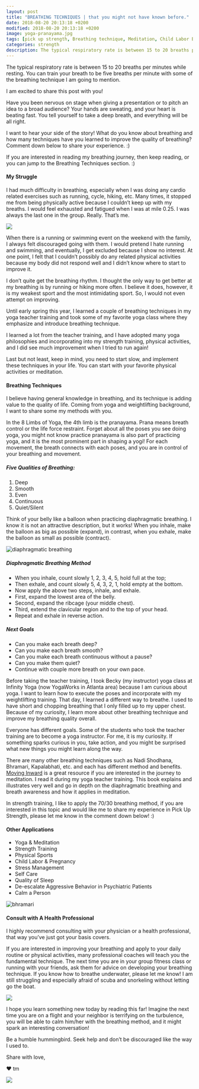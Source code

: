 ```yaml
---
layout: post
title: "BREATHING TECHNIQUES | that you might not have known before."
date: 2018-08-20 20:13:18 +0200
modified: 2018-08-20 20:13:18 +0200
image: yoga-pranayama.jpg
tags: [pick up strength, Breathing technique, Meditation, Child Labor Breathing, Stress Management, Sleep Quality, Respiratory Rate, Qualify of life, Yoga Breathing, Breathing Technique in Lifting, Deescalate Patients, Self Care, YogaWorks]
categories: strength
description: The typical respiratory rate is between 15 to 20 breaths per minutes while resting. You can train your breath to be five breaths per minute with some of the breathing technique I am going to mention. 
---
```


The typical respiratory rate is between 15 to 20 breaths per minutes while resting. You can train your breath to be five breaths per minute with some of the breathing technique I am going to mention. 

I am excited to share this post with you!

Have you been nervous on stage when giving a presentation or to pitch an idea to a broad audience? Your hands are sweating, and your heart is beating fast. You tell yourself to take a deep breath, and everything will be all right. 

I want to hear your side of the story! What do you know about breathing and how many techniques have you learned to improve the quality of breathing? Comment down below to share your experience. :)

If you are interested in reading my breathing journey, then keep reading, or you can jump to the Breathing Techniques section. :)

#### My Struggle

I had much difficulty in breathing, especially when I was doing any cardio related exercises such as running, cycle, hiking, etc. Many times, it stopped me from being physically active because I couldn’t keep up with my breaths. I would feel exhausted and fatigued when I was at mile 0.25. I was always the last one in the group. Really. That’s me. 

![]({{site.baseurl}}/images/breathing-slow.jpg)

When there is a running or swimming event on the weekend with the family, I always felt discouraged going with them. I would pretend I hate running and swimming, and eventually, I get excluded because I show no interest. At one point, I felt that I couldn’t possibly do any related physical activities because my body did not respond well and I didn’t know where to start to improve it.

I don’t quite get the breathing rhythm. I thought the only way to get better at my breathing is by running or hiking more often. I believe it does, however, it is my weakest sport and the most intimidating sport. So, I would not even attempt on improving.

Until early spring this year, I learned a couple of breathing techniques in my yoga teacher training and took some of my favorite yoga class where they emphasize and introduce breathing technique.

I learned a lot from the teacher training, and I have adopted many yoga philosophies and incorporating into my strength training, physical activities, and I did see much improvement when I tried to run again! 

Last but not least, keep in mind, you need to start slow, and implement these techniques in your life. You can start with your favorite physical activities or meditation. 

#### Breathing Techniques

I believe having general knowledge in breathing, and its technique is adding value to the quality of life. Coming from yoga and weightlifting background, I want to share some my methods with you.

In the 8 Limbs of Yoga, the 4th limb is the pranayama. Prana means breath control or the life force restraint. Forget about all the poses you see doing yoga, you might not know practice pranayama is also part of practicing yoga, and it is the most prominent part in shaping a yogi! For each movement, the breath connects with each poses, and you are in control of your breathing and movement.

##### Five Qualities of Breathing: 

1. Deep
2. Smooth
3. Even
4. Continuous
5. Quiet/Silent

Think of your belly like a balloon when practicing diaphragmatic breathing. I know it is not an attractive description, but it works! When you inhale, make the balloon as big as possible (expand), in contrast, when you exhale, make the balloon as small as possible (contract).

![]({{site.baseurl}}/images/yoga-quality-diaphragmatic-breathing.jpg "diaphragmatic breathing")

##### Diaphragmatic Breathing Method

* When you inhale, count slowly 1, 2, 3, 4, 5, hold full at the top;
* Then exhale, and count slowly 5, 4, 3, 2, 1, hold empty at the bottom.
* Now apply the above two steps, inhale, and exhale.
* First, expand the lowest area of the belly.
* Second, expand the ribcage (your middle chest).
* Third, extend the clavicular region and to the top of your head.
* Repeat and exhale in reverse action.

##### Next Goals

* Can you make each breath deep?
* Can you make each breath smooth?
* Can you make each breath continuous without a pause?
* Can you make them quiet?
* Continue with couple more breath on your own pace. 

Before taking the teacher training, I took Becky (my instructor) yoga class at Infinity Yoga (now YogaWorks in Atlanta area) because I am curious about yoga. I want to learn how to execute the poses and incorporate with my weightlifting training. That day, I learned a different way to breathe. I used to have short and chopping breathing that I only filled up to my upper chest. Because of my curiosity, I learn more about other breathing technique and improve my breathing quality overall. 

Everyone has different goals. Some of the students who took the teacher training are to become a yoga instructor. For me, it is my curiosity. If something sparks curious in you, take action, and you might be surprised what new things you might learn along the way.

There are many other breathing techniques such as Nadi Shodhana, Bhramari, Kapalabhati, etc. and each has different method and benefits. [Moving Inward][moving-forward] is a great resource if you are interested in the journey to meditation. I read it during my yoga teacher training. This book explains and illustrates very well and go in depth on the diaphragmatic breathing and breath awareness and how it applies in meditation.

In strength training, I like to apply the 70/30 breathing method, if you are interested in this topic and would like me to share my experience in Pick Up Strength, please let me know in the comment down below! :) 

#### Other Applications

* Yoga & Meditation
* Strength Training
* Physical Sports
* Child Labor & Pregnancy
* Stress Management
* Self Care
* Quality of Sleep
* De-escalate Aggressive Behavior in Psychiatric Patients
* Calm a Person

![]({{site.baseurl}}/images/yoga-bhramari.jpg "bhramari")

#### Consult with A Health Professional

I highly recommend consulting with your physician or a health professional, that way you’ve just got your basis covers.

If you are interested in improving your breathing and apply to your daily routine or physical activities, many professional coaches will teach you the fundamental technique. The next time you are in your group fitness class or running with your friends, ask them for advice on developing your breathing technique. If you know how to breathe underwater, please let me know! I am still struggling and especially afraid of scuba and snorkeling without letting go the boat.


![]({{site.baseurl}}/images/breathing-scuba-diving.JPG)


I hope you learn something new today by reading this far! Imagine the next time you are on a flight and your neighbor is terrifying on the turbulence, you will be able to calm him/her with the breathing method, and it might spark an interesting conversation!

Be a humble hummingbird. Seek help and don’t be discouraged like the way I used to.


Share with love,

❤ tm

[moving-forward]: https://amzn.to/2wb58HI


<a target="_blank"  href="https://www.amazon.com/gp/product/B002PAQBOM/ref=as_li_tl?ie=UTF8&camp=1789&creative=9325&creativeASIN=B002PAQBOM&linkCode=as2&tag=pickupstrengt-20&linkId=c0cc2520264d3a1d3fc5eb263a8791e2"><img border="0" src="//ws-na.amazon-adsystem.com/widgets/q?_encoding=UTF8&MarketPlace=US&ASIN=B002PAQBOM&ServiceVersion=20070822&ID=AsinImage&WS=1&Format=_SL110_&tag=pickupstrengt-20" ></a><img src="//ir-na.amazon-adsystem.com/e/ir?t=pickupstrengt-20&l=am2&o=1&a=B002PAQBOM" width="1" height="1" border="0" alt="" style="border:none !important; margin:0px !important;" />


